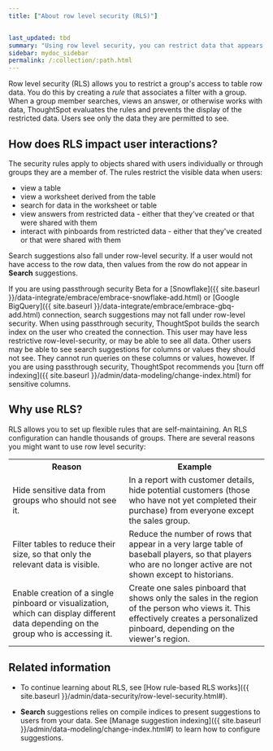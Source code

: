 ```yaml
---
title: ["About row level security (RLS)"]


last_updated: tbd
summary: "Using row level security, you can restrict data that appears in search results and pinboards by group."
sidebar: mydoc_sidebar
permalink: /:collection/:path.html
---
```

Row level security (RLS) allows you to restrict a group's access to table row
data. You do this by creating a _rule_ that associates a filter with a group.
When a group member searches, views an answer, or otherwise works with data,
ThoughtSpot evaluates the rules and prevents the display of the restricted data.
Users see only the data they are permitted to see.

## How does RLS impact user interactions?

The security rules apply to objects shared with users individually or through groups
they are a member of.  The rules restrict the visible data when users:

* view a table
* view a worksheet derived from the table
* search for data in the worksheet or table
* view answers from restricted data - either that they've created or that were shared with them
* interact with pinboards from restricted data - either that they've created or that were shared with them

Search suggestions also fall under row-level security. If a user would not have
access to the row data, then values from the row do not appear in **Search**
suggestions.

If you are using passthrough security <span class="label label-beta">Beta</span> for a [Snowflake]({{ site.baseurl }}/data-integrate/embrace/embrace-snowflake-add.html) or [Google BigQuery]({{ site.baseurl }}/data-integrate/embrace/embrace-gbq-add.html) connection, search suggestions may not fall under row-level security. When using passthrough security, ThoughtSpot builds the search index on the user who created the connection. This user may have less restrictive row-level-security, or may be able to see all data. Other users may be able to see search suggestions for columns or values they should not see. They cannot run queries on these columns or values, however. If you are using passthrough security, ThoughtSpot recommends you [turn off indexing]({{ site.baseurl }}/admin/data-modeling/change-index.html) for sensitive columns.

## Why use RLS?

RLS allows you to set up flexible rules that are self-maintaining. An RLS
configuration can handle thousands of groups. There are several reasons you
might want to use row level security:

<table>
  <tr>
    <th>Reason </th>
    <th>Example</th>
  </tr>
  <tr>
    <td>Hide sensitive data from groups who should not see it.</td>
    <td>In a report with customer details, hide potential customers (those who have not yet completed their purchase) from everyone except the sales group.</td>
  </tr>
  <tr>
    <td>Filter tables to reduce their size, so that only the relevant data is visible.</td>
    <td>Reduce the number of rows that appear in a very large table of baseball players, so that players who are no longer active are not shown except to historians.</td>
  </tr>
  <tr>
    <td>Enable creation of a single pinboard or visualization, which can display different data depending on the group who is accessing it.</td>
    <td>Create one sales pinboard that shows only the sales in the region of the person who views it. This effectively creates a personalized pinboard, depending on the viewer's region.</td>
  </tr>
</table>


## Related information

* To continue learning about RLS, see [How rule-based RLS works]({{ site.baseurl
}}/admin/data-security/row-level-security.html#).

* **Search** suggestions relies on compile indices to present suggestions to users
from your data. See [Manage suggestion indexing]({{ site.baseurl
}}/admin/data-modeling/change-index.html#) to learn how to configure
suggestions.
